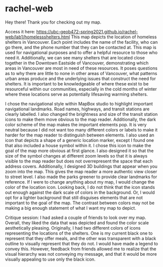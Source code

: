 # rachel-web

Hey there! Thank you for checking out my map.

Access it here: https://ubc-geob472-spring2021.github.io/rachel-web/lab1/homelessshelters.html
This map depicts the location of homeless shelters in Vancouver. Each point includes the name of the facility, who can go there, and the phone number that they can be contacted at. This map is used for navigational purposes and to offer a helpful resource to those who need it. Additionally, we can see many shelters that are located close together in the Downtown Eastside of Vancouver, demonstrating which areas in Vancouver are most in need of these resources. It poses questions as to why there are little to none in other areas of Vancouver, what patterns urban areas produce and the underlying issues that construct the need for shelters. It is important to be knowledgeable of where these exist to be resourceful within our communities, especially in the cold months of winter where these locations serve as potentially lifesaving warming shelters. 

I chose the navigational style within MapBox studio to highlight important navigational landmarks. Road names, highways, and transit stations are clearly labelled. I also changed the brightness and size of the transit station icons to make them move obvious to the map reader. Additionally, the dark color scheme of the map makes the important elements pop. It is very neutral because I did not want too many different colors or labels to make it harder for the map reader to distinguish between elements. I also used an icon that depicts a shape of a generic location marker, except I found one that also included a house symbol within it. I chose this icon to make the goal of the map more obvious at first glance. I also designed it so that the size of the symbol changes at different zoom levels so that it is always visible to the map reader but does not overrepresent the space that each address covers. Additionally, I designed 3D buildings that appear when you zoom into the map. This gives the map reader a more authentic view closer to street level. I also made the parks greener to provide clear landmarks for reference. 
If I were to change anything about my map, I would change the color of the location icon. Looking back, I do not think that the icon stands out enough against the dark scale of colors in the background. Or, I would opt for a lighter background that still disguises elements that are not important to the goal of the map. The contrast between colors may not be making a big enough statement of what I want my map to depict. 

Critique session: I had asked a couple of friends to look over my map. Overall, they liked the data that was depicted and found the color scale aesthetically pleasing. Originally, I had two different colors of icons representing the locations of the shelters. One is my current black one to represent that they offer meals, and the other was transparent with a black outline to visually represent that they do not. I would have made a legend to convey this. However, feedback from friends allowed me to realize that the visual hierarchy was not conveying my message, and that it would be more visually appealing to use only the black icon. 
